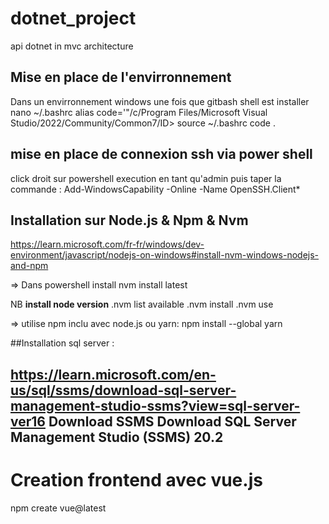 # dotnet_project
api dotnet in mvc architecture

## Mise en place de l'envirronnement
Dans un envirronnement windows une fois que gitbash shell est installer
nano ~/.bashrc
alias code='"/c/Program Files/Microsoft Visual Studio/2022/Community/Common7/ID>
source ~/.bashrc
code .

## mise en place de connexion ssh via power shell
click droit sur powershell execution en tant qu'admin
puis taper la commande :  Add-WindowsCapability -Online -Name OpenSSH.Client*

## Installation sur Node.js & Npm & Nvm
https://learn.microsoft.com/fr-fr/windows/dev-environment/javascript/nodejs-on-windows#install-nvm-windows-nodejs-and-npm

=> Dans powershell install 
 nvm install latest

 NB **install node version**
 .nvm list available
 .nvm install <version>
 .nvm use <version>

=> utilise npm inclu avec node.js ou yarn:
npm install --global yarn

##Installation sql server : 

https://learn.microsoft.com/en-us/sql/ssms/download-sql-server-management-studio-ssms?view=sql-server-ver16
Download SSMS
Download SQL Server Management Studio (SSMS) 20.2
-----------------------------------------------
# Creation frontend avec vue.js
npm create vue@latest
